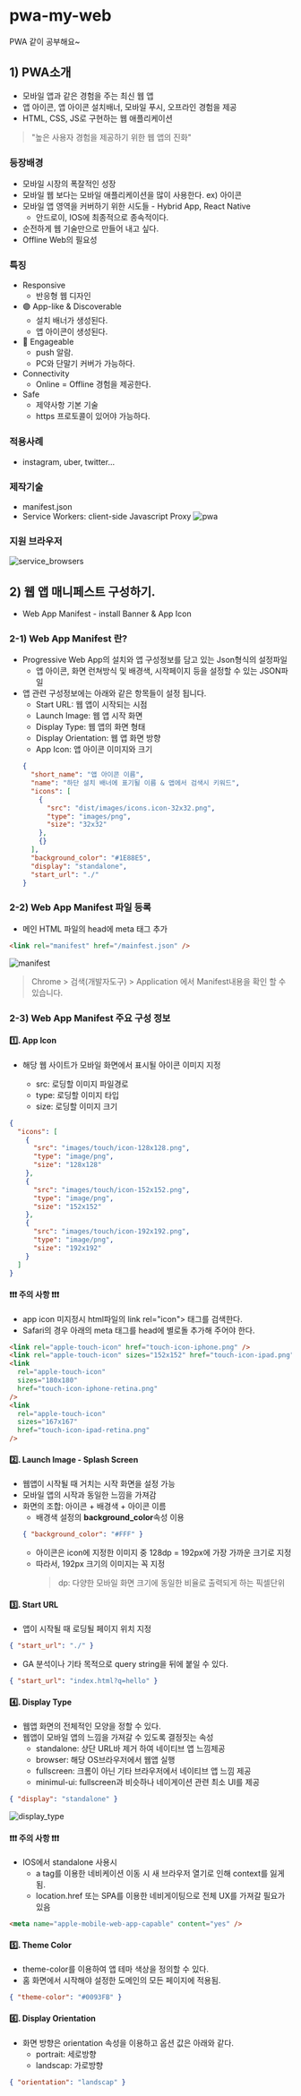# pwa-my-web

PWA 같이 공부해요~

## 1) PWA소개

- 모바일 앱과 같은 경험을 주는 최신 웹 앱
- 앱 아이콘, 앱 아이콘 설치배너, 모바일 푸시, 오프라인 경험을 제공
- HTML, CSS, JS로 구현하는 웹 애플리케이션

> "높은 사용자 경험을 제공하기 위한 웹 앱의 진화"

### 등장배경

- 모바일 시장의 폭잘적인 성장
- 모바일 웹 보다는 모바일 애플리케이션을 많이 사용한다. ex) 아이콘
- 모바일 앱 영역을 커버하기 위한 시도들 - Hybrid App, React Native
  - 안드로이, IOS에 최종적으로 종속적이다.
- 순전하게 웹 기술만으로 만들어 내고 싶다.
- Offline Web의 필요성

### 특징

- Responsive
  - 반응형 웹 디자인
- 🟣 App-like & Discoverable
  - 설치 배너가 생성된다.
  - 앱 아이콘이 생성된다.
- 🔴 Engageable
  - push 알람.
  - PC와 단말기 커버가 가능하다.
- Connectivity
  - Online = Offline 경험을 제공한다.
- Safe
  - 제약사항 기본 기술
  - https 프로토콜이 있어야 가능하다.

### 적용사례

- instagram, uber, twitter...

### 제작기술

- manifest.json
- Service Workers: client-side Javascript Proxy
  ![pwa](./public/images/pwa.png)

### 지원 브라우저

![service_browsers](./public/images/service_browsers.png)

## 2) 웹 앱 매니페스트 구성하기.

- Web App Manifest - install Banner & App Icon

### 2-1) Web App Manifest 란?

- Progressive Web App의 설치와 앱 구성정보를 담고 있는 Json형식의 설정파일
  - 앱 아이콘, 화면 런쳐방식 및 배경색, 시작페이지 등을 설정할 수 있는 JSON파일
- 앱 관련 구성정보에는 아래와 같은 항목들이 설정 됩니다.
  - Start URL: 웹 앱이 시작되는 시점
  - Launch Image: 웹 앱 시작 화면
  - Display Type: 웹 앱의 화면 형태
  - Display Orientation: 웹 앱 화면 방향
  - App Icon: 앱 아이콘 이미지와 크기
  ```json
  {
    "short_name": "앱 아이콘 이름",
    "name": "하단 설치 배너에 표기될 이름 & 앱에서 검색시 키워드",
    "icons": [
      {
        "src": "dist/images/icons.icon-32x32.png",
        "type": "images/png",
        "size": "32x32"
      },
      {}
    ],
    "background_color": "#1E88E5",
    "display": "standalone",
    "start_url": "./"
  }
  ```

### 2-2) Web App Manifest 파일 등록

- 메인 HTML 파일의 head에 meta 태그 추가

```html
<link rel="manifest" href="/mainfest.json" />
```

![manifest](./public/images/manifest.png)

> Chrome > 검색(개발자도구) > Application 에서 Manifest내용을 확인 할 수 있습니다.

### 2-3) Web App Manifest 주요 구성 정보

#### 1️⃣. App Icon

- 해당 웹 사이트가 모바일 화면에서 표시될 아이콘 이미지 지정

  - src: 로딩할 이미지 파일경로
  - type: 로딩할 이미지 타입
  - size: 로딩할 이미지 크기

```json
{
  "icons": [
    {
      "src": "images/touch/icon-128x128.png",
      "type": "image/png",
      "size": "128x128"
    },
    {
      "src": "images/touch/icon-152x152.png",
      "type": "image/png",
      "size": "152x152"
    },
    {
      "src": "images/touch/icon-192x192.png",
      "type": "image/png",
      "size": "192x192"
    }
  ]
}
```

#### ❗️❗️❗️ 주의 사항 ❗️❗️❗️

- app icon 미지정시 html파일의 link rel="icon"> 태그를 검색한다.
- Safari의 경우 아래의 meta 태그를 head에 별로돌 추가해 주어야 한다.

```html
<link rel="apple-touch-icon" href="touch-icon-iphone.png" />
<link rel="apple-touch-icon" sizes="152x152" href="touch-icon-ipad.png" />
<link
  rel="apple-touch-icon"
  sizes="180x180"
  href="touch-icon-iphone-retina.png"
/>
<link
  rel="apple-touch-icon"
  sizes="167x167"
  href="touch-icon-ipad-retina.png"
/>
```

#### 2️⃣. Launch Image - Splash Screen

- 웹앱이 시작될 때 거치는 시작 화면을 설정 가능
- 모바일 앱의 시작과 동일한 느낌을 가져감
- 화면의 조합: 아이콘 + 배경색 + 아이콘 이름
  - 배경색 설정의 <b>background_color</b>속성 이용
  ```json
  { "background_color": "#FFF" }
  ```
  - 아이콘은 icon에 지정한 이미지 중 128dp = 192px에 가장 가까운 크기로 지정
  - 따라서, 192px 크기의 이미지는 꼭 지정
    > dp: 다양한 모바일 화면 크기에 동일한 비율로 출력되게 하는 픽셀단위

#### 3️⃣. Start URL

- 앱이 시작될 때 로딩될 페이지 위치 지정

```json
{ "start_url": "./" }
```

- GA 분석이나 기타 목적으로 query string을 뒤에 붙일 수 있다.

```json
{ "start_url": "index.html?q=hello" }
```

#### 4️⃣. Display Type

- 웹앱 화면의 전체적인 모양을 정할 수 있다.
- 웹앱이 모바일 앱의 느낌을 가져갈 수 있도록 결정짓는 속성
  - standalone: 상단 URL바 제거 하여 네이티브 앱 느낌제공
  - browser: 해당 OS브라우저에서 웹앱 실행
  - fullscreen: 크롬이 아닌 기타 브라우저에서 네이티브 앱 느낌 제공
  - minimul-ui: fullscreen과 비슷하나 네이게이션 관련 최소 UI를 제공

```json
{ "display": "standalone" }
```

![display_type](./public/images/display_type.png)

#### ❗️❗️❗️ 주의 사항 ❗️❗️❗️

- IOS에서 standalone 사용시
  - a tag를 이용한 네비케이션 이동 시 새 브라우저 열기로 인해 context를 잃게 됨.
  - location.href 또는 SPA를 이용한 네비게이팅으로 전체 UX를 가져갈 필요가 있음

```html
<meta name="apple-mobile-web-app-capable" content="yes" />
```

#### 5️⃣. Theme Color

- theme-color를 이용하여 앱 테마 색상을 정의할 수 있다.
- 홈 화면에서 시작해야 설정한 도메인의 모든 페이지에 적용됨.

```json
{ "theme-color": "#0093FB" }
```

#### 6️⃣. Display Orientation

- 화면 방향은 orientation 속성을 이용하고 옵션 값은 아래와 같다.
  - portrait: 세로방향
  - landscap: 가로방향

```json
{ "orientation": "landscap" }
```
